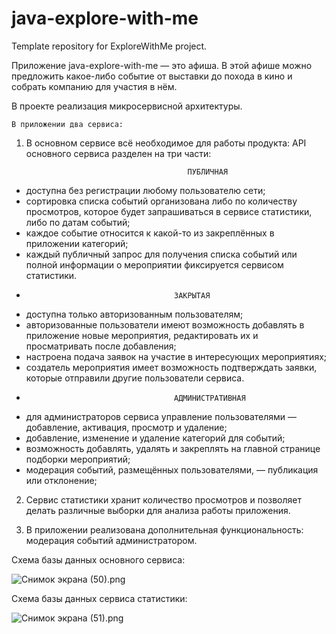 # java-explore-with-me

Template repository for ExploreWithMe project.

Приложение java-explore-with-me — это афиша.
В этой афише можно предложить какое-либо событие от выставки до похода в кино и собрать компанию для участия в нём.

В проекте реализация микросервисной архитектуры.

    В приложении два сервиса:

1. В основном сервисе всё необходимое для работы продукта:
   API основного сервиса разделен на три части:

                                           ПУБЛИЧНАЯ

- доступна без регистрации любому пользователю сети;
- сортировка списка событий организована либо по количеству просмотров,
  которое будет запрашиваться в сервисе статистики, либо по датам событий;
- каждое событие относится к какой-то из закреплённых в приложении категорий;
- каждый публичный запрос для получения списка событий или полной информации о мероприятии
  фиксируется сервисом статистики.
-
                                       ЗАКРЫТАЯ 
- доступна только авторизованным пользователям;
- авторизованные пользователи имеют возможность добавлять в приложение новые мероприятия, редактировать их
  и просматривать после добавления;
- настроена подача заявок на участие в интересующих мероприятиях;
- создатель мероприятия имеет возможность подтверждать заявки, которые отправили другие пользователи сервиса.
-
                                       АДМИНИСТРАТИВНАЯ 
- для администраторов сервиса управление пользователями — добавление, активация, просмотр и удаление;
- добавление, изменение и удаление категорий для событий;
- возможность добавлять, удалять и закреплять на главной странице подборки мероприятий;
- модерация событий, размещённых пользователями, — публикация или отклонение;

2. Сервис статистики хранит количество просмотров и позволяет делать различные выборки для анализа работы приложения.

3. В приложении реализована дополнительная функциональность: модерация событий администратором.


Схема базы данных основного сервиса:


![Снимок экрана (50).png](..%2F..%2FPictures%2FScreenshots%2F%D0%A1%D0%BD%D0%B8%D0%BC%D0%BE%D0%BA%20%D1%8D%D0%BA%D1%80%D0%B0%D0%BD%D0%B0%20%2850%29.png)

Схема базы данных сервиса статистики:

![Снимок экрана (51).png](..%2F..%2FPictures%2FScreenshots%2F%D0%A1%D0%BD%D0%B8%D0%BC%D0%BE%D0%BA%20%D1%8D%D0%BA%D1%80%D0%B0%D0%BD%D0%B0%20%2851%29.png)